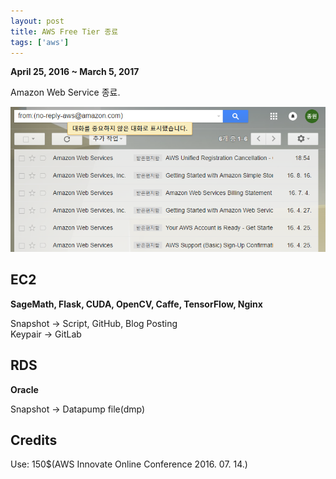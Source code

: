 ```yaml
---
layout: post
title: AWS Free Tier 종료
tags: ['aws']
---
```


**April 25, 2016 ~ March 5, 2017**

Amazon Web Service 종료.

![Exit AWS](/image/aws/exitaws.png)

## EC2

**SageMath, Flask, CUDA, OpenCV, Caffe, TensorFlow, Nginx**

Snapshot -> Script, GitHub, Blog Posting  
Keypair -> GitLab

## RDS

**Oracle**

Snapshot -> Datapump file(dmp)

## Credits

Use: 150$(AWS Innovate Online Conference 2016. 07. 14.)